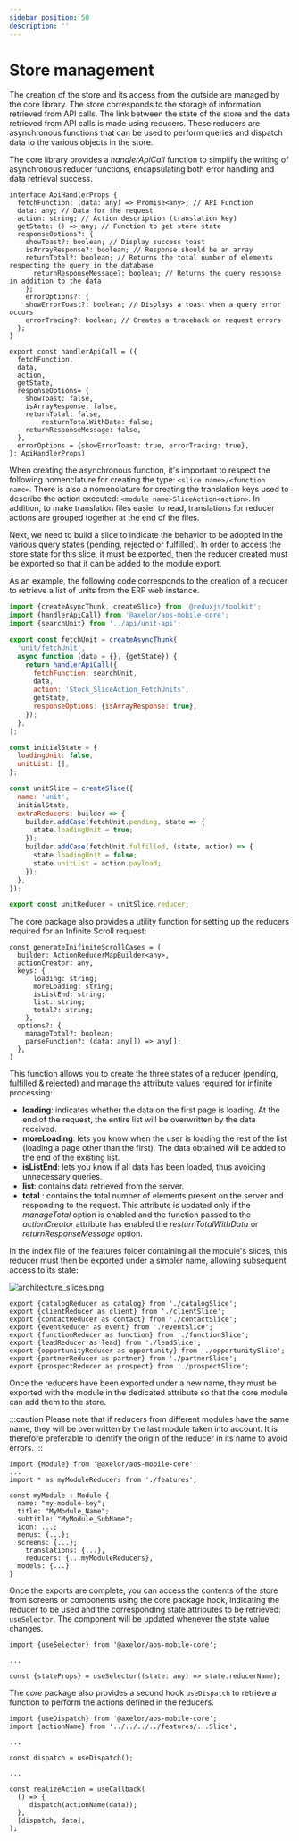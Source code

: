 ```yaml
---
sidebar_position: 50
description: ''
---
```


# Store management

The creation of the store and its access from the outside are managed by the core library. The store corresponds to the storage of information retrieved from API calls. The link between the state of the store and the data retrieved from API calls is made using reducers. These reducers are asynchronous functions that can be used to perform queries and dispatch data to the various objects in the store.

The core library provides a _handlerApiCall_ function to simplify the writing of asynchronous reducer functions, encapsulating both error handling and data retrieval success.

```tsx
interface ApiHandlerProps {
  fetchFunction: (data: any) => Promise<any>; // API Function
  data: any; // Data for the request
  action: string; // Action description (translation key)
  getState: () => any; // Function to get store state
  responseOptions?: {
    showToast?: boolean; // Display success toast
    isArrayResponse?: boolean; // Response should be an array
    returnTotal?: boolean; // Returns the total number of elements respecting the query in the database
	  returnResponseMessage?: boolean; // Returns the query response in addition to the data
	};
	errorOptions?: {
    showErrorToast?: boolean; // Displays a toast when a query error occurs
    errorTracing?: boolean; // Creates a traceback on request errors
  };
}

export const handlerApiCall = ({
  fetchFunction,
  data,
  action,
  getState,
  responseOptions= {
    showToast: false,
    isArrayResponse: false,
    returnTotal: false,
		resturnTotalWithData: false;
    returnResponseMessage: false,
  },
  errorOptions = {showErrorToast: true, errorTracing: true},
}: ApiHandlerProps)
```

When creating the asynchronous function, it's important to respect the following nomenclature for creating the type: `<slice name>/<function name>`. There is also a nomenclature for creating the translation keys used to describe the action executed: `<module name>SliceAction<action>`. In addition, to make translation files easier to read, translations for reducer actions are grouped together at the end of the files.

Next, we need to build a slice to indicate the behavior to be adopted in the various query states (pending, rejected or fulfilled). In order to access the store state for this slice, it must be exported, then the reducer created must be exported so that it can be added to the module export.

As an example, the following code corresponds to the creation of a reducer to retrieve a list of units from the ERP web instance.

```jsx
import {createAsyncThunk, createSlice} from '@reduxjs/toolkit';
import {handlerApiCall} from '@axelor/aos-mobile-core';
import {searchUnit} from '../api/unit-api';

export const fetchUnit = createAsyncThunk(
  'unit/fetchUnit',
  async function (data = {}, {getState}) {
    return handlerApiCall({
      fetchFunction: searchUnit,
      data,
      action: 'Stock_SliceAction_FetchUnits',
      getState,
      responseOptions: {isArrayResponse: true},
    });
  },
);

const initialState = {
  loadingUnit: false,
  unitList: [],
};

const unitSlice = createSlice({
  name: 'unit',
  initialState,
  extraReducers: builder => {
    builder.addCase(fetchUnit.pending, state => {
      state.loadingUnit = true;
    });
    builder.addCase(fetchUnit.fulfilled, (state, action) => {
      state.loadingUnit = false;
      state.unitList = action.payload;
    });
  },
});

export const unitReducer = unitSlice.reducer;
```

The core package also provides a utility function for setting up the reducers required for an Infinite Scroll request:

```tsx
const generateInifiniteScrollCases = (
  builder: ActionReducerMapBuilder<any>,
  actionCreator: any,
  keys: {
	  loading: string;
	  moreLoading: string;
	  isListEnd: string;
	  list: string;
	  total?: string;
	},
  options?: {
    manageTotal?: boolean;
    parseFunction?: (data: any[]) => any[];
  },
)
```

This function allows you to create the three states of a reducer (pending, fulfilled & rejected) and manage the attribute values required for infinite processing:

- **loading**: indicates whether the data on the first page is loading. At the end of the request, the entire list will be overwritten by the data received.
- **moreLoading**: lets you know when the user is loading the rest of the list (loading a page other than the first). The data obtained will be added to the end of the existing list.
- **isListEnd**: lets you know if all data has been loaded, thus avoiding unnecessary queries.
- **list**: contains data retrieved from the server.
- **total** : contains the total number of elements present on the server and responding to the request. This attribute is updated only if the _manageTotal_ option is enabled and the function passed to the _actionCreator_ attribute has enabled the _resturnTotalWithData_ or _returnResponseMessage_ option.

In the index file of the features folder containing all the module's slices, this reducer must then be exported under a simpler name, allowing subsequent access to its state:

![architecture_slices.png](/img/en/architecture_slices.png)

```tsx
export {catalogReducer as catalog} from './catalogSlice';
export {clientReducer as client} from './clientSlice';
export {contactReducer as contact} from './contactSlice';
export {eventReducer as event} from './eventSlice';
export {functionReducer as function} from './functionSlice';
export {leadReducer as lead} from './leadSlice';
export {opportunityReducer as opportunity} from './opportunitySlice';
export {partnerReducer as partner} from './partnerSlice';
export {prospectReducer as prospect} from './prospectSlice';
```

Once the reducers have been exported under a new name, they must be exported with the module in the dedicated attribute so that the core module can add them to the store.

:::caution
Please note that if reducers from different modules have the same name, they will be overwritten by the last module taken into account. It is therefore preferable to identify the origin of the reducer in its name to avoid errors.
:::

```tsx
import {Module} from '@axelor/aos-mobile-core';
...
import * as myModuleReducers from './features';

const myModule : Module {
  name: "my-module-key";
  title: "MyModule_Name";
  subtitle: "MyModule_SubName";
  icon: ...;
  menus: {...};
  screens: {...};
	translations: {...},
	reducers: {...myModuleReducers},
  models: {...}
}
```

Once the exports are complete, you can access the contents of the store from screens or components using the core package hook, indicating the reducer to be used and the corresponding state attributes to be retrieved: `useSelector`. The component will be updated whenever the state value changes.

```tsx
import {useSelector} from '@axelor/aos-mobile-core';

...

const {stateProps} = useSelector((state: any) => state.reducerName);
```

The _core_ package also provides a second hook `useDispatch` to retrieve a function to perform the actions defined in the reducers.

```tsx
import {useDispatch} from '@axelor/aos-mobile-core';
import {actionName} from '../../../../features/...Slice';

...

const dispatch = useDispatch();

...

const realizeAction = useCallback(
  () => {
     dispatch(actionName(data));
  },
  [dispatch, data],
);
```
